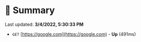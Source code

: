 # 📖 Summary
Last updated: **3/4/2022, 5:30:33 PM**

- `GET` [https://google.com](https://google.com) - **Up** (491ms)

